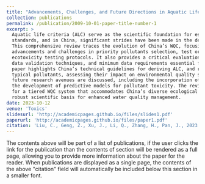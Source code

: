 ```yaml
---
title: "Advancements, Challenges, and Future Directions in Aquatic Life Criteria Research in China."
collection: publications
permalink: /publication/2009-10-01-paper-title-number-1
excerpt: >
  Aquatic life criteria (ALC) serve as the scientific foundation for establishing water quality
  standards, and in China, significant strides have been made in the development of freshwater ALC.
  This comprehensive review traces the evolution of China’s WQC, focusing on the methodological
  advancements and challenges in priority pollutants selection, test organism screening, and standardized
  ecotoxicity testing protocols. It also provides a critical evaluation of quality assurance measures,
  data validation techniques, and minimum data requirements essential for ALC assessments. The
  paper highlights China’s technical guidelines for deriving ALC, and reviews the published values for
  typical pollutants, assessing their impact on environmental quality standards. Emerging trends and
  future research avenues are discussed, including the incorporation of molecular toxicology data and
  the development of predictive models for pollutant toxicity. The review concludes by advocating
  for a tiered WQC system that accommodates China’s diverse ecological regions, thereby offering a
  robust scientific basis for enhanced water quality management.
date: 2023-10-12
venue: 'Toxics'
slidesurl: 'http://academicpages.github.io/files/slides1.pdf'
paperurl: 'http://academicpages.github.io/files/paper1.pdf'
citation: 'Liu, C., Geng, Z., Xu, J., Li, Q., Zhang, H., Pan, J., 2023. Advancements, Challenges, and Future Directions in Aquatic Life Criteria Research in China. Toxics 11. 10.3390/toxics11100862.'
---
```


The contents above will be part of a list of publications, if the user clicks the link for the publication than the contents of section will be rendered as a full page, allowing you to provide more information about the paper for the reader. When publications are displayed as a single page, the contents of the above "citation" field will automatically be included below this section in a smaller font.
